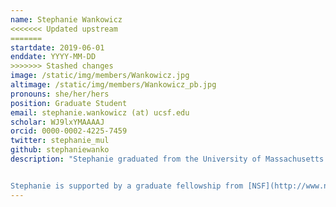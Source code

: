 ```yaml
---
name: Stephanie Wankowicz
<<<<<<< Updated upstream
=======
startdate: 2019-06-01
enddate: YYYY-MM-DD
>>>>>>> Stashed changes
image: /static/img/members/Wankowicz.jpg
altimage: /static/img/members/Wankowicz_pb.jpg
pronouns: she/her/hers
position: Graduate Student
email: stephanie.wankowicz (at) ucsf.edu
scholar: WJ9lxYMAAAAJ
orcid: 0000-0002-4225-7459
twitter: stephanie_mul
github: stephaniewanko
description: "Stephanie graduated from the University of Massachusetts Amherst with a degree in Biochemistry and Molecular Biology. During undergrad, she performed research on pancreas development under Dr. Kimberly Tremblay. She also performed research on economics of the Clean Water Act under Dr. Paul Kolkoswki. Subsequently, she worked as a senior research data specialist and a computational biologist at Dana-Farber Cancer Institute and Broad Institute of MIT and Harvard. There, she worked on many genitourinary translational research projects under Dr. Eliezer Van Allen and Dr. Joaquim Bellmunt. Outside of lab Stephanie enjoys running, reading, gardening, and eating lots of lettuce.


Stephanie is supported by a graduate fellowship from [NSF](http://www.nsfgrfp.org/)."
---
```

